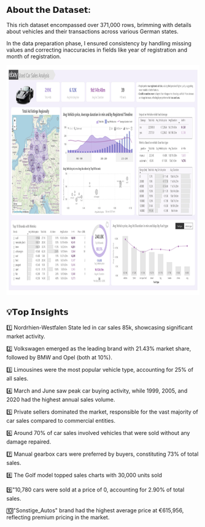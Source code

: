 ## 𝗔𝗯𝗼𝘂𝘁 𝘁𝗵𝗲 𝗗𝗮𝘁𝗮𝘀𝗲𝘁:
This rich dataset encompassed over 371,000 rows, brimming with details about vehicles and their transactions across various German states.

In the data preparation phase, I ensured consistency by handling missing values and correcting inaccuracies in fields like year of registration and month of registration.

<p align="center">
  <img src="https://github.com/lucnguyen104/PowerBI-portfolio/blob/main/car_sales_porfolio/car_sales_porfolio.jpg" height="600">
</p>

## 💡𝗧𝗼𝗽 𝗜𝗻𝘀𝗶𝗴𝗵𝘁𝘀
1️⃣ Nordrhien-Westfalen State led in car sales 85k, showcasing significant market activity.

2️⃣ Volkswagen emerged as the leading brand with 21.43% market share, followed by BMW and Opel (both at 10%).

3️⃣ Limousines were the most popular vehicle type, accounting for 25% of all sales.

4️⃣ March and June saw peak car buying activity, while 1999, 2005, and 2020 had the highest annual sales volume.

5️⃣ Private sellers dominated the market, responsible for the vast majority of car sales compared to commercial entities.

6️⃣ Around 70% of car sales involved vehicles that were sold without any damage repaired.

7️⃣ Manual gearbox cars were preferred by buyers, constituting 73% of total sales.

8️⃣ The Golf model topped sales charts with 30,000 units sold

9️⃣"10,780 cars were sold at a price of 0, accounting for 2.90% of total sales.

🔟"Sonstige_Autos" brand had the highest average price at €615,956, reflecting premium pricing in the market.



